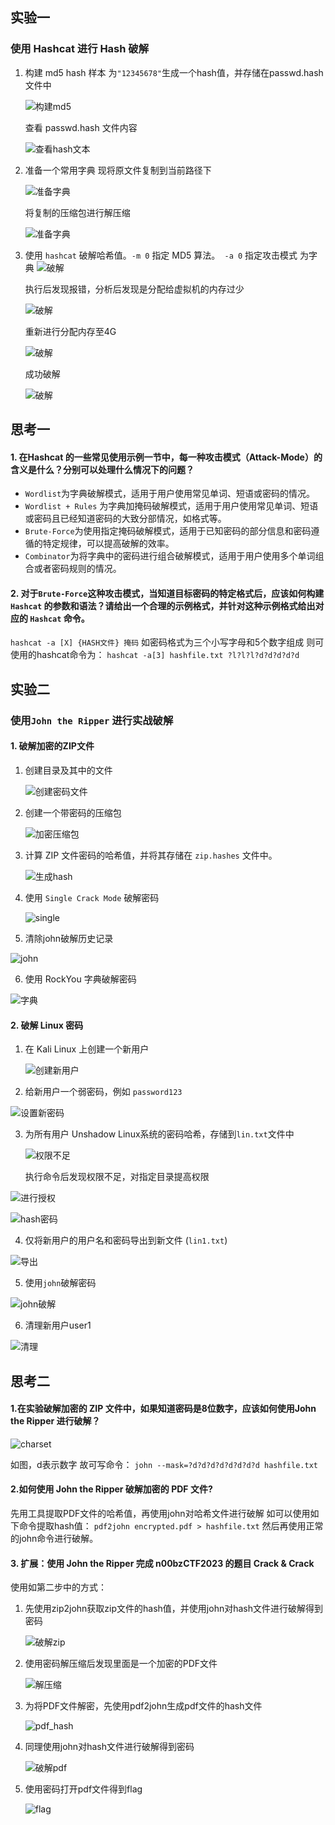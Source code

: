 ## 实验一
### 使用 Hashcat 进行 Hash 破解
1. 构建 md5 hash 样本
   为`"12345678"`⽣成⼀个hash值，并存储在passwd.hash⽂件中

   ![构建md5](./img_2/构建md5.png)
 
   查看 passwd.hash ⽂件内容

   ![查看hash文本](./img_2/查看hash文本.png)
  
1. 准备⼀个常⽤字典
   现将原文件复制到当前路径下

   ![准备字典](./img_2/准备字典_1.png)

   将复制的压缩包进行解压缩

   ![准备字典](./img_2/准备字典_2.png)

2. 使⽤ `hashcat` 破解哈希值。`-m 0` 指定 MD5 算法。` -a 0` 指定攻击模式
为字典
    ![破解](./img_2/破解_1.png)
    
    执行后发现报错，分析后发现是分配给虚拟机的内存过少

    ![破解](./img_2/破解_2.png)

    重新进行分配内存至4G

    ![破解](./img_2/破解_3.png)

    成功破解

    ![破解](./img_2/破解_4.png)

## 思考一
#### 1. 在Hashcat 的⼀些常⻅使⽤示例一节中，每一种攻击模式（Attack-Mode）的含义是什么？分别可以处理什么情况下的问题？
* `Wordlist`为字典破解模式，适用于用户使用常见单词、短语或密码的情况。
* `Wordlist + Rules` 为字典加掩码破解模式，适用于用户使用常见单词、短语或密码且已经知道密码的大致分部情况，如格式等。
* `Brute-Force`为使用指定掩码破解模式，适用于已知密码的部分信息和密码遵循的特定规律，可以提高破解的效率。
* `Combinator`为将字典中的密码进行组合破解模式，适用于用户使用多个单词组合或者密码规则的情况。



#### 2. 对于`Brute-Force`这种攻击模式，当知道目标密码的特定格式后，应该如何构建 `Hashcat` 的参数和语法？请给出一个合理的示例格式，并针对这种示例格式给出对应的 `Hashcat` 命令。
`hashcat -a [X] {HASH文件} 掩码`
如密码格式为三个小写字母和5个数字组成
则可使用的hashcat命令为：
`hashcat -a[3] hashfile.txt ?l?l?l?d?d?d?d?d`
 

## 实验二
### 使用`John the Ripper` 进行实战破解

#### 1. 破解加密的ZIP文件
1. 创建⽬录及其中的⽂件
   
    ![创建密码文件](./img_2/创建密码文件.png)

2. 创建⼀个带密码的压缩包
   
   ![加密压缩包](./img_2/加密压缩包.png)

3. 计算 ZIP ⽂件密码的哈希值，并将其存储在 `zip.hashes` ⽂件中。
   
   ![生成hash](./img_2/生成hash.png)

4. 使⽤ `Single Crack Mode` 破解密码

   ![single](./img_2/single.png)

5.  清除john破解历史记录
   
   ![john](./img_2/john.png)

6.  使⽤ RockYou 字典破解密码
   
   ![字典](./img_2/字典.png)

#### 2. 破解 Linux 密码
1. 在 Kali Linux 上创建⼀个新⽤户

   ![创建新用户](./img_2/创建新用户.png)

2.  给新⽤户⼀个弱密码，例如 `password123`
   
   ![设置新密码](./img_2/设置新密码.png) 

3.  为所有⽤户 Unshadow Linux系统的密码哈希，存储到`lin.txt`⽂件中
   
    ![权限不足](./img_2/权限不足.png)

    执行命令后发现权限不足，对指定目录提高权限

   ![进行授权](./img_2/进行授权.png)

   ![hash密码](./img_2/hash密码.png)

4.  仅将新⽤户的⽤户名和密码导出到新⽂件 (`lin1.txt`)
   
   ![导出](./img_2/导出.png)

5.  使⽤`john`破解密码
   
   ![john破解](./img_2/john破解.png)

6.  清理新⽤户user1
   
   ![清理](./img_2/清理.png)

## 思考二
#### 1.在实验破解加密的 ZIP ⽂件中，如果知道密码是8位数字，应该如何使用John the Ripper 进行破解？

![charset](./img_2/charset.png)

如图，d表示数字
故可写命令：
`john --mask=?d?d?d?d?d?d?d?d hashfile.txt`

#### 2.如何使用 John the Ripper 破解加密的 PDF 文件?
先用工具提取PDF文件的哈希值，再使用john对哈希文件进行破解
如可以使用如下命令提取hash值：
`pdf2john encrypted.pdf > hashfile.txt`
然后再使用正常的john命令进行破解。


#### 3.  扩展：使用 John the Ripper 完成 n00bzCTF2023 的题目 Crack & Crack
使用如第二步中的方式：
1. 先使用zip2john获取zip文件的hash值，并使用john对hash文件进行破解得到密码
   
   ![破解zip](./img_2/破解zip_1.png)

2. 使用密码解压缩后发现里面是一个加密的PDF文件
   
   ![解压缩](./img_2/解压缩.png)

3. 为将PDF文件解密，先使用pdf2john生成pdf文件的hash文件
   
   ![pdf_hash](./img_2/破解pdf_1.png)

4. 同理使用john对hash文件进行破解得到密码
   
   ![破解pdf](./img_2/破解pdf_2.png)

5. 使用密码打开pdf文件得到flag
   
   ![flag](./img_2/flag.png)